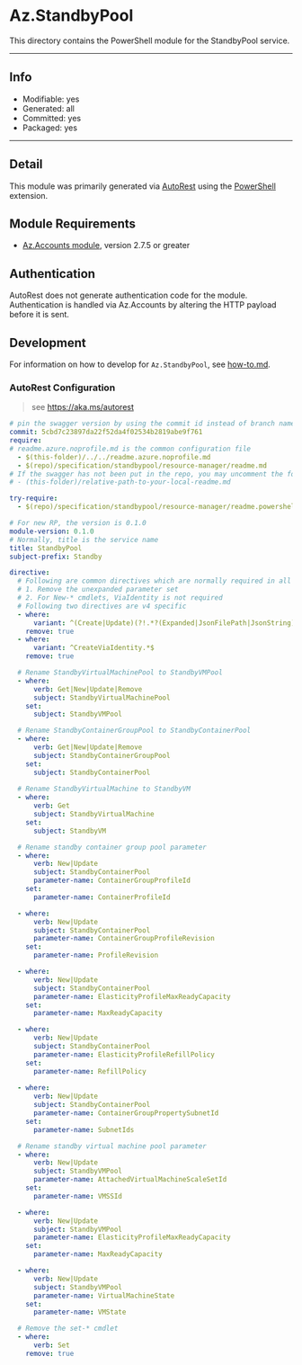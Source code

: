 <!-- region Generated -->
# Az.StandbyPool
This directory contains the PowerShell module for the StandbyPool service.

---
## Info
- Modifiable: yes
- Generated: all
- Committed: yes
- Packaged: yes

---
## Detail
This module was primarily generated via [AutoRest](https://github.com/Azure/autorest) using the [PowerShell](https://github.com/Azure/autorest.powershell) extension.

## Module Requirements
- [Az.Accounts module](https://www.powershellgallery.com/packages/Az.Accounts/), version 2.7.5 or greater

## Authentication
AutoRest does not generate authentication code for the module. Authentication is handled via Az.Accounts by altering the HTTP payload before it is sent.

## Development
For information on how to develop for `Az.StandbyPool`, see [how-to.md](how-to.md).
<!-- endregion -->

### AutoRest Configuration
> see https://aka.ms/autorest

```yaml
# pin the swagger version by using the commit id instead of branch name
commit: 5cbd7c23897da22f52da4f02534b2819abe9f761
require:
# readme.azure.noprofile.md is the common configuration file
  - $(this-folder)/../../readme.azure.noprofile.md
  - $(repo)/specification/standbypool/resource-manager/readme.md
# If the swagger has not been put in the repo, you may uncomment the following line and refer to it locally
# - (this-folder)/relative-path-to-your-local-readme.md

try-require: 
  - $(repo)/specification/standbypool/resource-manager/readme.powershell.md

# For new RP, the version is 0.1.0
module-version: 0.1.0
# Normally, title is the service name
title: StandbyPool
subject-prefix: Standby

directive:
  # Following are common directives which are normally required in all the RPs
  # 1. Remove the unexpanded parameter set
  # 2. For New-* cmdlets, ViaIdentity is not required
  # Following two directives are v4 specific
  - where:
      variant: ^(Create|Update)(?!.*?(Expanded|JsonFilePath|JsonString))
    remove: true
  - where:
      variant: ^CreateViaIdentity.*$
    remove: true

  # Rename StandbyVirtualMachinePool to StandbyVMPool
  - where:
      verb: Get|New|Update|Remove
      subject: StandbyVirtualMachinePool
    set:
      subject: StandbyVMPool

  # Rename StandbyContainerGroupPool to StandbyContainerPool
  - where:
      verb: Get|New|Update|Remove
      subject: StandbyContainerGroupPool
    set:
      subject: StandbyContainerPool
  
  # Rename StandbyVirtualMachine to StandbyVM
  - where:
      verb: Get
      subject: StandbyVirtualMachine
    set:
      subject: StandbyVM

  # Rename standby container group pool parameter
  - where:
      verb: New|Update
      subject: StandbyContainerPool
      parameter-name: ContainerGroupProfileId
    set:
      parameter-name: ContainerProfileId

  - where:
      verb: New|Update
      subject: StandbyContainerPool
      parameter-name: ContainerGroupProfileRevision
    set:
      parameter-name: ProfileRevision

  - where:
      verb: New|Update
      subject: StandbyContainerPool
      parameter-name: ElasticityProfileMaxReadyCapacity
    set:
      parameter-name: MaxReadyCapacity

  - where:
      verb: New|Update
      subject: StandbyContainerPool
      parameter-name: ElasticityProfileRefillPolicy
    set:
      parameter-name: RefillPolicy
  
  - where:
      verb: New|Update
      subject: StandbyContainerPool
      parameter-name: ContainerGroupPropertySubnetId
    set:
      parameter-name: SubnetIds

  # Rename standby virtual machine pool parameter
  - where:
      verb: New|Update
      subject: StandbyVMPool
      parameter-name: AttachedVirtualMachineScaleSetId
    set:
      parameter-name: VMSSId

  - where:
      verb: New|Update
      subject: StandbyVMPool
      parameter-name: ElasticityProfileMaxReadyCapacity
    set:
      parameter-name: MaxReadyCapacity

  - where:
      verb: New|Update
      subject: StandbyVMPool
      parameter-name: VirtualMachineState
    set:
      parameter-name: VMState

  # Remove the set-* cmdlet
  - where:
      verb: Set
    remove: true
```
